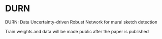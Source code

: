 # DURN
DURN: Data Uncertainty-driven Robust Network for mural sketch detection

Train weights and data will be made public after the paper is published
